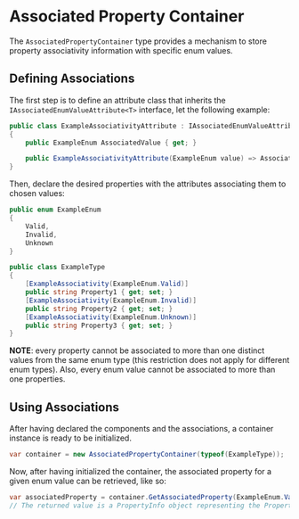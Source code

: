 # Associated Property Container

The `AssociatedPropertyContainer` type provides a mechanism to store property associativity information with specific enum values.

## Defining Associations

The first step is to define an attribute class that inherits the `IAssociatedEnumValueAttribute<T>` interface, let the following example:

```csharp
public class ExampleAssociativityAttribute : IAssociatedEnumValueAttribute<ExampleEnum>
{
    public ExampleEnum AssociatedValue { get; }

    public ExampleAssociativityAttribute(ExampleEnum value) => AssociatedValue = value;
}
```

Then, declare the desired properties with the attributes associating them to chosen values:

```csharp
public enum ExampleEnum
{
    Valid,
    Invalid,
    Unknown
}

public class ExampleType
{
    [ExampleAssociativity(ExampleEnum.Valid)]
    public string Property1 { get; set; }
    [ExampleAssociativity(ExampleEnum.Invalid)]
    public string Property2 { get; set; }
    [ExampleAssociativity(ExampleEnum.Unknown)]
    public string Property3 { get; set; }
}
```

**NOTE**: every property cannot be associated to more than one distinct values from the same enum type (this restriction does not apply for different enum types). Also, every enum value cannot be associated to more than one properties.

## Using Associations

After having declared the components and the associations, a container instance is ready to be initialized.

```csharp
var container = new AssociatedPropertyContainer(typeof(ExampleType));
```

Now, after having initialized the container, the associated property for a given enum value can be retrieved, like so:

```csharp
var associatedProperty = container.GetAssociatedProperty(ExampleEnum.Valid);
// The returned value is a PropertyInfo object representing the Property1 property
```

